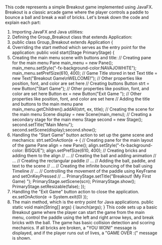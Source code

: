 This code represents a simple Breakout game implemented using JavaFX. Breakout is a classic arcade game where the player controls a paddle to bounce a ball and break a wall of bricks. Let's break down the code and explain each part:
1.	Importing JavaFX and Java utilities:
2.	Defining the Group_Breakout class that extends Application:
3.	public class Group_Breakout extends Application {
4.	Overriding the start method which serves as the entry point for the application:
public void start(Stage PrimaryStage) {
5.	Creating the main menu scene with buttons and title:
// Creating pane for the main menu
Pane main_menu = new Pane();
main_menu.setStyle("-fx-background-color:NAVAJOWHITE");
main_menu.setPrefSize(610, 400);
// Game Title stored in text
Text title = new Text("Breakout Game\nWELCOME!");
// Other properties like position, font, and color are set here
// Creating buttons
Button strt = new Button("Start Game");
// Other properties like position, font, and color are set here
Button ex = new Button("Exit Game ");
// Other properties like position, font, and color are set here
// Adding the title and buttons to the main menu pane
main_menu.getChildren().addAll(strt, ex, title);
// Creating the scene for the main menu
Scene display = new Scene(main_menu);
// Creating a secondary stage for the main menu
Stage second = new Stage();
second.setTitle("Main Menu");
second.setScene(display);second.show();
6.	Handling the "Start Game" button action to set up the game scene and mechanics:
strt.setOnAction(e -> {
// Creating pane for the main layout of the game
Pane align = new Pane();
align.setStyle("-fx-background-color: BISQUE");
align.setPrefSize(610, 400);
// Creating bricks and adding them to the align
 // …
// Creating the ball and adding animation
// ...
// Creating the rectangular paddle
// ...
// Adding the ball, paddle, and text to the scene
// …
// Creating the infinite bouncing of the ball using Timeline
// …
// Controlling the movement of the paddle using KeyFrame and setOnKeyPressed
// …
PrimaryStage.setTitle("Breakout! (My First Game) ");
PrimaryStage.setScene(scn);
PrimaryStage.show();
PrimaryStage.setResizable(false);
});
7.	Handling the "Exit Game" button action to close the application.
ex.setOnAction(e -> 
 System.exit(0)
});
8.	The main method, which is the entry point for Java applications.
public static void main(String[] args) {
    launch(args);
}
This code sets up a basic Breakout game where the player can start the game from the main menu, control the paddle using the left and right arrow keys, and break bricks with the ball. The game has basic collision detection and scoring mechanics. If all bricks are broken, a "YOU WON!" message is displayed, and if the player runs out of lives, a "GAME OVER :(" message is shown.
